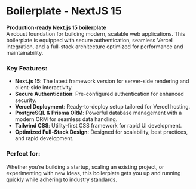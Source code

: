 # Boilerplate - NextJS 15

**Production-ready Next.js 15 boilerplate**  
A robust foundation for building modern, scalable web applications. This boilerplate is equipped with secure authentication, seamless Vercel integration, and a full-stack architecture optimized for performance and maintainability.

### Key Features:
- **Next.js 15**: The latest framework version for server-side rendering and client-side interactivity.
- **Secure Authentication**: Pre-configured authentication for enhanced security.
- **Vercel Deployment**: Ready-to-deploy setup tailored for Vercel hosting.
- **PostgreSQL & Prisma ORM**: Powerful database management with a modern ORM for seamless data handling.
- **Tailwind CSS**: Utility-first CSS framework for rapid UI development.
- **Optimized Full-Stack Design**: Designed for scalability, best practices, and rapid development.

### Perfect for:
Whether you’re building a startup, scaling an existing project, or experimenting with new ideas, this boilerplate gets you up and running quickly while adhering to industry standards.
